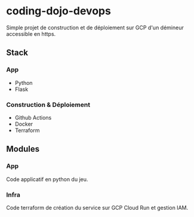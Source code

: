 # coding-dojo-devops

Simple projet de construction et de déploiement sur GCP d'un démineur accessible en https.

## Stack

### App

* Python
* Flask

### Construction & Déploiement

* Github Actions
* Docker
* Terraform

## Modules

### App

Code applicatif en python du jeu.

### Infra

Code terraform de création du service sur GCP Cloud Run et gestion IAM.


